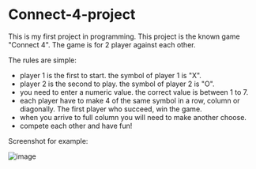 # Connect-4-project

This is my first project in programming.
This project is the known game "Connect 4".
The game is for 2 player against each other.

The rules are simple:
- player 1 is the first to start. the symbol of player 1 is "X".
- player 2 is the second to play. the symbol of player 2 is "O".
- you need to enter a numeric value. the correct value is between 1 to 7.
- each player have to make 4 of the same symbol in a row, column or diagonally. The first player who succeed, win the game.
- when you arrive to full column you will need to make another choose.
- compete each other and have fun!

Screenshot for example:

![image](https://user-images.githubusercontent.com/96150039/170772046-4865f240-1728-45d1-b95f-f0a602df6e30.png)
